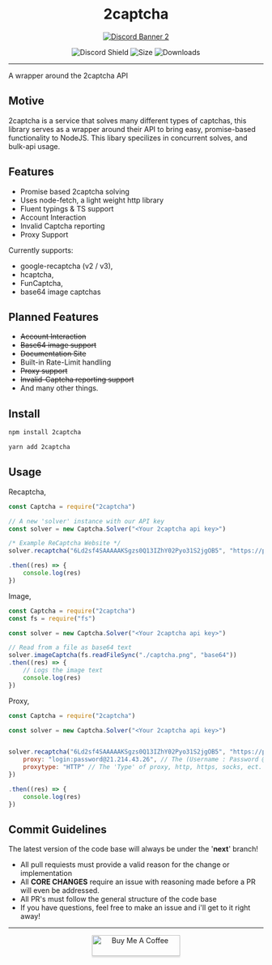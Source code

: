 <div style="text-align: center">
    <h1>
        2captcha
    </h1>


<a href="https://discord.gg/tamVs2Ujrf">
    <img src="https://discordapp.com/api/guilds/769020183540400128/widget.png?style=banner2" alt="Discord Banner 2"/>
</a>

![Discord Shield](https://img.shields.io/github/commit-activity/m/furry/2captcha)
![Size](https://img.shields.io/bundlephobia/min/2captcha)
![Downloads](https://img.shields.io/npm/dw/2captcha)

</div>

<hr>
A wrapper around the 2captcha API

## Motive

2captcha is a service that solves many different types of captchas, this library serves as a wrapper around their API to bring easy, promise-based functionality to NodeJS. This libary specilizes in concurrent solves, and bulk-api usage.

## Features

- Promise based 2captcha solving
- Uses node-fetch, a light weight http library
- Fluent typings & TS support
- Account Interaction
- Invalid Captcha reporting
- Proxy Support

Currently supports:

- google-recaptcha (v2 / v3),
- hcaptcha,
- FunCaptcha,
- base64 image captchas

## Planned Features

- ~~Account Interaction~~
- ~~Base64 image support~~
- ~~Documentation Site~~
- Built-in Rate-Limit handling
- ~~Proxy support~~
- ~~Invalid-Captcha reporting support~~
- And many other things.

## Install

```sh
npm install 2captcha
```
```sh
yarn add 2captcha
```

## Usage


Recaptcha,
```js
const Captcha = require("2captcha")

// A new 'solver' instance with our API key
const solver = new Captcha.Solver("<Your 2captcha api key>")

/* Example ReCaptcha Website */
solver.recaptcha("6Ld2sf4SAAAAAKSgzs0Q13IZhY02Pyo31S2jgOB5", "https://patrickhlauke.github.io/recaptcha/")

.then((res) => {
    console.log(res)
})
```

Image,
```js
const Captcha = require("2captcha")
const fs = require("fs")

const solver = new Captcha.Solver("<Your 2captcha api key>")

// Read from a file as base64 text
solver.imageCaptcha(fs.readFileSync("./captcha.png", "base64"))
.then((res) => {
    // Logs the image text
    console.log(res)
})
```

Proxy,
```js
const Captcha = require("2captcha")

const solver = new Captcha.Solver("<Your 2captcha api key>")


solver.recaptcha("6Ld2sf4SAAAAAKSgzs0Q13IZhY02Pyo31S2jgOB5", "https://patrickhlauke.github.io/recaptcha/", {
    proxy: "login:password@21.214.43.26", // The (Username : Password @ Address) of our chosen proxy
    proxytype: "HTTP" // The 'Type' of proxy, http, https, socks, ect.
})

.then((res) => {
    console.log(res)
})
```

## Commit Guidelines

The latest version of the code base will always be under the '**next**' branch!

- All pull requiests must provide a valid reason for the change or implementation
- All **CORE CHANGES** require an issue with reasoning made before a PR will even be addressed.
- All PR's must follow the general structure of the code base
- If you have questions, feel free to make an issue and i'll get to it right away!

<hr>
<div style="text-align: center">
<a href="https://www.buymeacoffee.com/ether" target="_blank"><img src="https://www.buymeacoffee.com/assets/img/custom_images/orange_img.png" alt="Buy Me A Coffee" style="height: 41px !important;width: 174px !important;box-shadow: 0px 3px 2px 0px rgba(190, 190, 190, 0.5) !important;-webkit-box-shadow: 0px 3px 2px 0px rgba(190, 190, 190, 0.5) !important;" ></a>
</div>
